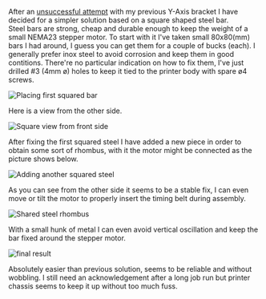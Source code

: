 After an <a href="../20191022 Y-Axis Bracket [fail]/">unsuccessful attempt</a> with my previous
Y-Axis bracket I have decided for a simpler solution based on a square shaped steel bar.  
Steel bars are strong, cheap and durable enough to keep the weight of a small NEMA23 stepper motor.
To start with it I've taken small 80x80(mm) bars I had around, I guess you can get them for a couple
of bucks (each). I generally prefer inox steel to avoid corrosion and keep them in good contitions.
There're no particular indication on how to fix them, I've just drilled #3 (4mm ø) holes to keep it
tied to the printer body with spare ø4 screws.

![Placing first squared bar](IMG_20191019_185439.jpg)

Here is a view from the other side.

![Square view from front side](IMG_20191019_185448.jpg)

After fixing the first squared steel I have added a new piece in order to obtain some sort of rhombus,
with it the motor might be connected as the picture shows below.

![Adding another squared steel](IMG_20191019_192419.jpg)

As you can see from the other side it seems to be a stable fix, I can even move or tilt the motor
to properly insert the timing belt during assembly.

![Shared steel rhombus](IMG_20191019_192433.jpg)

With a small hunk of metal I can even avoid vertical oscillation and keep the bar fixed around the
stepper motor.

![final result](image.png)

Absolutely easier than previous solution, seems to be reliable and without wobbling. I still need 
an acknowledgement after a long job run but printer chassis seems to keep it up without too much fuss.